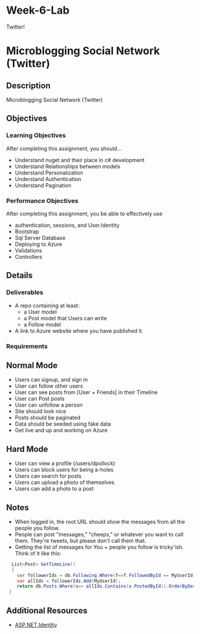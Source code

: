 # Week-6-Lab
Twitter!

# Microblogging Social Network (Twitter)

## Description
Microblogging Social Network (Twitter)


## Objectives

### Learning Objectives

After completing this assignment, you should…

* Understand nuget and their place in c# development
* Understand Relationships between models
* Understand Personalization
* Understand Authentication
* Understand Pagination


### Performance Objectives

After completing this assignment, you be able to effectively use

* authentication, sessions, and User.Identity
* Bootstrap
* Sql Server Database
* Deploying to Azure
* Validations
* Controllers



## Details

### Deliverables

* A repo containing at least:
  * a User model 
  * a Post model that Users can write
  * a Follow model
* A link to Azure website where you have published it.

### Requirements



## Normal Mode

* Users can signup, and sign in
* User can follow other users
* User can see posts from [User + Friends] in their Timeline
* User can Post posts
* User can unfollow a person
* Site should look nice
* Posts should be paginated
* Data should be seeded using fake data
* Get live and up and working on Azure

            
## Hard Mode
            
* User can view a profile (/users/dpollock)
* Users can block users for being a-holes
* Users can search for posts
* Users can upload a photo of themselves
* Users can add a photo to a post


## Notes

* When logged in, the root URL should show the messages from all the people you follow.
* People can post "messages," "cheeps," or whatever you want to call them. They're tweets, but please don't call them that.
* Getting the list of messages for You + people you follow is tricky'ish. Think of it like this:

```c#
  List<Post> GetTimeLine()
  {  
	var followerIds = db.Following.Where(f=>f.FollowedById == MyUserId).Select(f=>f.Userid);
    var allIds = followerIds.Add(MyUserId);
    return db.Posts.Where(x=> allIds.Contains(x.PostedById)).OrderByDesc(x=>x.CreatedBy);
 }
```

## Additional Resources

* [ASP.NET Identity](http://www.asp.net/identity/overview/getting-started/introduction-to-aspnet-identity)
